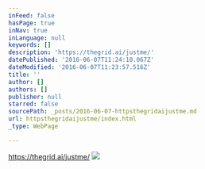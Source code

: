 ```yaml
---
inFeed: false
hasPage: true
inNav: true
inLanguage: null
keywords: []
description: 'https://thegrid.ai/justme/'
datePublished: '2016-06-07T11:24:10.067Z'
dateModified: '2016-06-07T11:23:57.516Z'
title: ''
author: []
authors: []
publisher: null
starred: false
sourcePath: _posts/2016-06-07-httpsthegridaijustme.md
url: httpsthegridaijustme/index.html
_type: WebPage

---
```

https://thegrid.ai/justme/
![](https://the-grid-user-content.s3-us-west-2.amazonaws.com/451582b7-8df2-417e-bf06-72f23580353d.png)